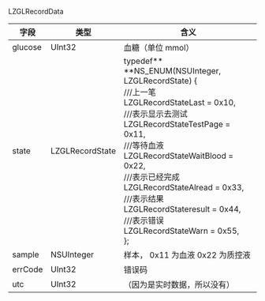 LZGLRecordData

| 字段 | 类型 | 含义 |
| --- | --- | --- |
| glucose | UInt32 | 血糖（单位 mmol） |
| state | LZGLRecordState | typedef** **NS_ENUM(NSUInteger, LZGLRecordState) {<br />///上一笔<br />LZGLRecordStateLast = 0x10,<br />///表示显示去测试<br />LZGLRecordStateTestPage = 0x11,<br />///等待血液<br />LZGLRecordStateWaitBlood = 0x22,<br />///表示已经完成<br />LZGLRecordStateAlread = 0x33,<br />///表示结果<br />LZGLRecordStateresult = 0x44,<br />///表示错误<br />LZGLRecordStateWarn = 0x55,<br />}; |
| sample | NSUInteger | 样本， 0x11 为血液 0x22 为质控液 |
| errCode | UInt32 | 错误码 |
| utc | UInt32 | （因为是实时数据，所以没有） |


